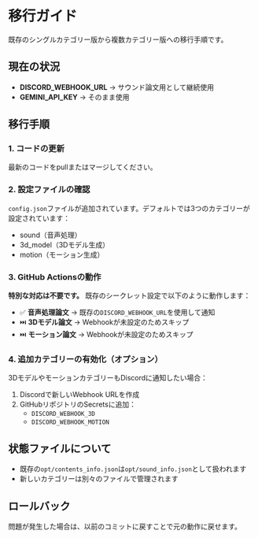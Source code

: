 # 移行ガイド

既存のシングルカテゴリー版から複数カテゴリー版への移行手順です。

## 現在の状況
- **DISCORD_WEBHOOK_URL** → サウンド論文用として継続使用
- **GEMINI_API_KEY** → そのまま使用

## 移行手順

### 1. コードの更新
最新のコードをpullまたはマージしてください。

### 2. 設定ファイルの確認
`config.json`ファイルが追加されています。デフォルトでは3つのカテゴリーが設定されています：
- sound（音声処理）
- 3d_model（3Dモデル生成）
- motion（モーション生成）

### 3. GitHub Actionsの動作
**特別な対応は不要です。** 既存のシークレット設定で以下のように動作します：

- ✅ **音声処理論文** → 既存の`DISCORD_WEBHOOK_URL`を使用して通知
- ⏭️ **3Dモデル論文** → Webhookが未設定のためスキップ
- ⏭️ **モーション論文** → Webhookが未設定のためスキップ

### 4. 追加カテゴリーの有効化（オプション）
3DモデルやモーションカテゴリーもDiscordに通知したい場合：

1. Discordで新しいWebhook URLを作成
2. GitHubリポジトリのSecretsに追加：
   - `DISCORD_WEBHOOK_3D`
   - `DISCORD_WEBHOOK_MOTION`

## 状態ファイルについて
- 既存の`opt/contents_info.json`は`opt/sound_info.json`として扱われます
- 新しいカテゴリーは別々のファイルで管理されます

## ロールバック
問題が発生した場合は、以前のコミットに戻すことで元の動作に戻せます。